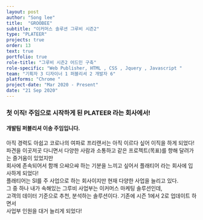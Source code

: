 ```yaml
---
layout: post
author: "Song lee"
title:  "GROOBEE"
subtitle: "이커머스 솔루션 그루비 시즌2"
type: "PLATEER"
projects: true
order: 13
text: true
portfolio: true
role-title: "그루비 시즌2 어드민 구축"
role-specific: "Web Publisher, HTML , CSS , Jquery , Javascript "
team: "기획자 3 디자이너 1 퍼블리셔 2 개발자 6"
platforms: "Chrome "
project-date: "Mar 2020 - Present"
date: "21 Sep 2020"
---
```


### 첫 이직! 주임으로 시작하게 된 PLATEER 라는 회사에서! 

#### 개발팀 퍼블리셔 이송 주임입니다.

아직 경력도 아쉽고 코로나의 여파로 프리랜서는 아직 이르다 싶어 이직을 하게 되었다! <br>
파견을 이곳저곳 다니면서 다양한 사람과 소통하고 같은 프로젝트(목표)를 향해 달려가는 즐거움이 있었지만 <br>
회사에 존속되어서 함깨 으쌰으쌰 하는 기분을 느끼고 싶어서 플래티어 라는 회사에 입사하게 되었다! <br>
플래티어는 SI를 주 사업으로 하는 회사이지만 현재 다양한 사업을 늘리고 있다.<br>
그 중 하나 내가 속해있는 그루비 사업부는 이커머스 마케팅 솔루션인데, <br>
고객의 데이터 기준으로 추천, 분석하는 솔루션이다. 기존에 시즌 1에서 2로 업데이트 하면서 <br>
사업부 인원을 대거 늘리게 되었다! <br>
<br>

